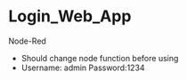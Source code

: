 # Login_Web_App
Node-Red

- Should change node function before using
- Username: admin              Password:1234
